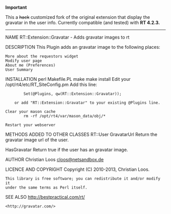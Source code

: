 **Important**

This a <s>hack</s> customized fork of the original extension that display the gravatar in the user info. Currently compatible (and tested) with **RT 4.2.3.**

----------

NAME
    RT::Extension::Gravatar - Adds gravatar images to rt

DESCRIPTION
    This Plugin adds an gravatar image to the following places:

    More about the requestors widget
    Modify user page
    About me (Preferences)
    User Summary

INSTALLATION
    perl Makefile.PL
    make
    make install
    Edit your /opt/rt4/etc/RT_SiteConfig.pm
        Add this line:

            Set(@Plugins, qw(RT::Extension::Gravatar));

        or add "RT::Extension::Gravatar" to your existing @Plugins line.

    Clear your mason cache
            rm -rf /opt/rt4/var/mason_data/obj/*

    Restart your webserver

METHODS ADDED TO OTHER CLASSES
  RT::User
   GravatarUrl
    Return the gravatar image url of the user.

   HasGravatar
    Return true if the user has an gravatar image.

AUTHOR
    Christian Loos <cloos@netsandbox.de>

LICENCE AND COPYRIGHT
    Copyright (C) 2010-2013, Christian Loos.

    This library is free software; you can redistribute it and/or modify it
    under the same terms as Perl itself.

SEE ALSO
    <http://bestpractical.com/rt/>

    <http://gravatar.com/>

